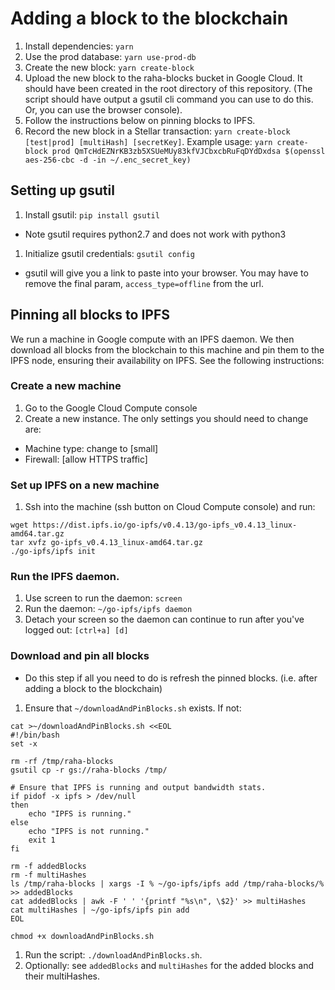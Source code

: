# Adding a block to the blockchain
1. Install dependencies: `yarn`
1. Use the prod database: `yarn use-prod-db`
1. Create the new block: `yarn create-block`
1. Upload the new block to the raha-blocks bucket in Google Cloud.
It should have been created in the root directory of this repository.
(The script should have output a gsutil cli command you can use to do this.
Or, you can use the browser console).
1. Follow the instructions below on pinning blocks to IPFS.
1. Record the new block in a Stellar transaction:
`yarn create-block [test|prod] [multiHash] [secretKey]`. Example usage:
`yarn create-block prod QmTcHdEZNrKB3zb5XSUeMUy83kfVJCbxcbRuFqDYdDxdsa $(openssl aes-256-cbc -d -in ~/.enc_secret_key)`

## Setting up gsutil
1. Install gsutil: `pip install gsutil`
* Note gsutil requires python2.7 and does not work with python3
1. Initialize gsutil credentials: `gsutil config`
* gsutil will give you a link to paste into your browser. You may have to
remove the final param, `access_type=offline` from the url.

## Pinning all blocks to IPFS
We run a machine in Google compute with an IPFS daemon.
We then download all blocks from the blockchain to this machine
and pin them to the IPFS node, ensuring their availability on
IPFS. See the following instructions:

### Create a new machine
1. Go to the Google Cloud Compute console
1. Create a new instance. The only settings you should need to change are:
* Machine type: change to [small]
* Firewall: [allow HTTPS traffic]

### Set up IPFS on a new machine
1. Ssh into the machine (ssh button on Cloud Compute console) and run:
```
wget https://dist.ipfs.io/go-ipfs/v0.4.13/go-ipfs_v0.4.13_linux-amd64.tar.gz
tar xvfz go-ipfs_v0.4.13_linux-amd64.tar.gz
./go-ipfs/ipfs init
```

### Run the IPFS daemon.
1. Use screen to run the daemon: `screen`
1. Run the daemon: `~/go-ipfs/ipfs daemon`
1. Detach your screen so the daemon can continue to run after
you've logged out: `[ctrl+a] [d]`

### Download and pin all blocks
* Do this step if all you need to do is refresh the pinned
blocks. (i.e. after adding a block to the blockchain)
1. Ensure that `~/downloadAndPinBlocks.sh` exists. If not:
```
cat >~/downloadAndPinBlocks.sh <<EOL
#!/bin/bash
set -x

rm -rf /tmp/raha-blocks
gsutil cp -r gs://raha-blocks /tmp/

# Ensure that IPFS is running and output bandwidth stats.
if pidof -x ipfs > /dev/null
then
    echo "IPFS is running."
else
    echo "IPFS is not running."
    exit 1
fi

rm -f addedBlocks
rm -f multiHashes
ls /tmp/raha-blocks | xargs -I % ~/go-ipfs/ipfs add /tmp/raha-blocks/% >> addedBlocks
cat addedBlocks | awk -F ' ' '{printf "%s\n", \$2}' >> multiHashes
cat multiHashes | ~/go-ipfs/ipfs pin add
EOL

chmod +x downloadAndPinBlocks.sh
```
1. Run the script: `./downloadAndPinBlocks.sh`.
1. Optionally: see `addedBlocks` and `multiHashes` for the
added blocks and their multiHashes.
